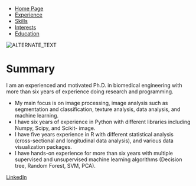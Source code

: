 <!DOCTYPE html>
<html lang="en-US">
  <head>
    <meta charset="utf-8">
    <meta name="viewport" content="width=device-width">
    <title>About</title>
    <link rel="stylesheet" href="style.css" />
  </head>
  <body>
    <section>
        <div>
            <nav>
            <ul>  
                <li><a href="index.html" target="_blank">Home Page</a></li>
                <li><a href="experience.html" target="_blank">Experience</a></li>
                <li><a href="skills.html" target="_blank">Skills</a></li>
                <li><a href="interests.html" target="_blank">Interests</a></li>
                <li><a href="education.html" target="_blank">Education</a></li>
            </ul>
        </nav></div>
    </section>
    <img src="/Users/zahrahosseinpour/Documents/2023/SSD/Zahra.jpg" alt="ALTERNATE_TEXT">
    <h1>Summary</h1>
<p>I am an experienced and motivated Ph.D. in biomedical engineering with more than six years of experience doing research and programming.</p>
<ul>  
    <li>My main focus is on image processing, image analysis such as segmentation and classification, texture analysis, data analysis, and machine learning.</li>
    <li>I have six years of experience in Python with different libraries including Numpy, Scipy, and Scikit- image.</li>
    <li>I have five years experience in R with different statistical analysis (cross-sectional and longitudinal data analysis), and various data visualization packages.</li>
    <li>I have hands-on experience for more than six years with multiple supervised and unsupervised machine learning algorithms (Decision tree, Random Forest, SVM, PCA).</li>
</ul>

<a href="https://www.linkedin.com/in/zahra-hosseinpour-b695845b" target="_blank">LinkedIn</a>

  </body>
</html>

